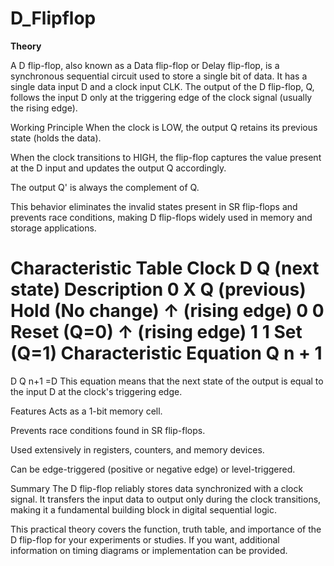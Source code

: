 # D_Flipflop

**Theory**

A D flip-flop, also known as a Data flip-flop or Delay flip-flop, is a synchronous sequential circuit used to store a single bit of data. It has a single data input D and a clock input CLK. The output of the D flip-flop, Q, follows the input D only at the triggering edge of the clock signal (usually the rising edge).

Working Principle
When the clock is LOW, the output Q retains its previous state (holds the data).

When the clock transitions to HIGH, the flip-flop captures the value present at the D input and updates the output Q accordingly.

The output Q' is always the complement of Q.

This behavior eliminates the invalid states present in SR flip-flops and prevents race conditions, making D flip-flops widely used in memory and storage applications.

Characteristic Table
Clock	D	Q (next state)	Description
0	X	Q (previous)	Hold (No change)
↑ (rising edge)	0	0	Reset (Q=0)
↑ (rising edge)	1	1	Set (Q=1)
Characteristic Equation
Q
n
+
1
=
D
Q 
n+1
 =D
This equation means that the next state of the output is equal to the input D at the clock's triggering edge.

Features
Acts as a 1-bit memory cell.

Prevents race conditions found in SR flip-flops.

Used extensively in registers, counters, and memory devices.

Can be edge-triggered (positive or negative edge) or level-triggered.

Summary
The D flip-flop reliably stores data synchronized with a clock signal. It transfers the input data to output only during the clock transitions, making it a fundamental building block in digital sequential logic.

This practical theory covers the function, truth table, and importance of the D flip-flop for your experiments or studies. If you want, additional information on timing diagrams or implementation can be provided.
